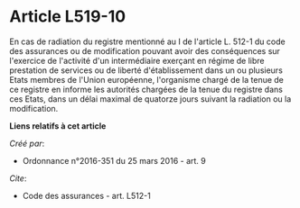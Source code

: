# Article L519-10

En cas de radiation du registre mentionné au I de l'article L. 512-1 du code des assurances ou de modification pouvant avoir
des conséquences sur l'exercice de l'activité d'un intermédiaire exerçant en régime de libre prestation de services ou de
liberté d'établissement dans un ou plusieurs Etats membres de l'Union européenne, l'organisme chargé de la tenue de ce
registre en informe les autorités chargées de la tenue du registre dans ces Etats, dans un délai maximal de quatorze jours
suivant la radiation ou la modification.

**Liens relatifs à cet article**

_Créé par_:

  - Ordonnance n°2016-351 du 25 mars 2016 - art. 9

_Cite_:

  - Code des assurances - art. L512-1
